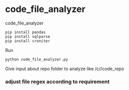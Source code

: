 # code_file_analyzer
code_file_analyzer

```
pip install pandas
pip install sqlparse
pip install croniter
```

Run 
```
python code_file_analyzer.py
```

Give input about repo folder to analyze like /c/<path>/code_repo

### adjust file regex according to requirement
